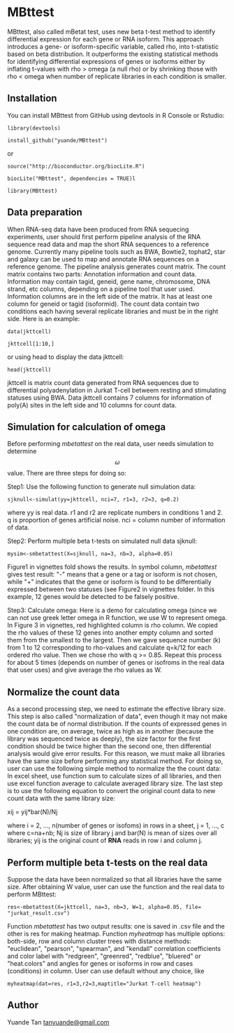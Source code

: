 # MBttest

MBttest, also called mBetat test, uses new beta t-test method to identify differential expression for each gene or RNA isoform. This approach introduces a gene- or isoform-specific variable, called rho, into t-statistic based on beta distribution. It outperforms the existing statistical methods for identifying differential expressions of genes or isoforms either by inflating t-values with rho > omega (a null rho) or by shrinking those with rho < omega  when number of replicate libraries in each condition is smaller.


## Installation
You can install MBttest from GitHub using devtools in R Console or Rstudio:

`library(devtools)`

`install_github("yuande/MBttest")`

or

`source("http://bioconductor.org/biocLite.R")`

`biocLite("MBttest", dependencies = TRUE)l`

`library(MBttest)`

## Data preparation
When RNA-seq data have been produced from RNA sequecing experiments, user should first perform pipeline analysis of the RNA sequence read data and map the short RNA sequences to a reference genome.  Currently many pipeline tools such as BWA, Bowtie2, tophat2, star and galaxy can be used to map and annotate RNA sequences on a reference genome. The pipeline analysis generates count matrix.  The count matrix contains two parts:  Annotation information and count data. Information may contain  tagid, geneid, gene name, chromosome, DNA strand, etc columns, depending on a pipeline tool that user used. Information columns are in the  left side of the matrix. It has at least one column for geneid or tagid (isoformid). The count data contain two conditions each having several replicate libraries and must be in the right side.  Here is an example:

`data(jkttcell)`

`jkttcell[1:10,]`

or using head to display the data jkttcell:

`head(jkttcell)`

jkttcell is matrix count data generated from RNA sequences due to differential polyadenylation in  Jurkat T-cell betweem resting and stimulating statuses using BWA.  Data jkttcell contains 7 columns for information of poly(A) sites in the left side and 10 columns for count data.

## Simulation for calculation of omega
Before performing *mbetattest* on the real data, user needs simulation to determine $$\omega$$ value. There are three steps for doing so:

Step1: Use the following function to generate null simulation data: 

`sjknull<-simulat(yy=jkttcell, nci=7, r1=3, r2=3, q=0.2)`

where yy is real data. r1 and r2 are replicate numbers in conditions 1 and 2. q is proportion of genes artificial noise.  nci = column number of information of data.

Step2: Perform multiple beta t-tests on simulated null data sjknull:

`mysim<-smbetattest(X=sjknull, na=3, nb=3, alpha=0.05)`

Figure1 in vignettes fold shows the results. In symbol column, *mbetattest* gives test result:  "-" means that a gene or a tag or isoform is not chosen, while "+"  indicates that the gene or isoform is found to be differentially expressed between two statuses (see Figure2 in vignettes folder. In this example, 12 genes would be detected to be falsely positive. 

Step3:  Calculate omega:
Here is a demo for calculating omega (since we can not use greek letter omega in R function, we use W to represent omega. In Figure 3 in vignettes, red highlighted column is rho column. We copied the rho values of these 12 genes into another empty column and sorted them from the smallest to the largest. Then we gave sequence number (k) from 1 to 12 corresponding to rho-values  and calculate q=k/12 for each ordered rho value. Then we chose rho with q >=
 0.85. Repeat this process for about 5 times (depends on number of genes or isofroms in the real data that user uses) and give average the rho values as W.


## Normalize the count data
As a second processing step, we need to estimate the effective library size. This step is also called "normalization of data", even though it may not make the count data be of normal distribution.  If the counts of expressed genes in one condition are, on average, twice as high as in another (because the library was sequenced twice as deeply), the size factor for the first condition should be twice higher than the second one, then differential analysis would give error results. For this reason, we must make all libraries have the same size before performing any statistical method. For doing so, user can use the following simple method to normalize the the count data: In excel sheet, use function sum to calculate sizes of all libraries, and then use excel function average to calculate averaged library size. The last step is to use the following equation to convert the original count data to new count data with the same library size: 
   
xij = yij*bar(N)/Nj

where i = 2, ..., n(number of genes or isofoms) in rows in a sheet, j = 1, ..., c where c=na+nb; Nj is size of library j  and  bar(N) is mean of sizes over all libraries; yij is the original count of **RNA** reads in row i and column j.

## Perform multiple beta t-tests on the real data

Suppose the data have been normalized so that all libraries have the same size.  After obtaining W value, user can use the function and the real data to perform MBttest:

`res<-mbetattest(X=jkttcell, na=3, nb=3, W=1, alpha=0.05, file= "jurkat_result.csv")`

Function *mbetattest* has two output results: one is saved in  .csv file and the other is res  for making heatmap. Function *myheatmap* has multiple options: both-side, row and column cluster trees with distance methods: "euclidean", "pearson", "spearman", and "kendall" correlation coefficients and color label with "redgreen", "greenred", "redblue", "bluered" or "heat.colors" and angles for genes or isoforms in row and cases (conditions) in column. User can use default without any choice, like

`myheatmap(dat=res, r1=3,r2=3,maptitle="Jurkat T-cell heatmap")`

## Author
Yuande Tan
tanyuande@gmail.com

